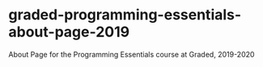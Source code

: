 # graded-programming-essentials-about-page-2019
About Page for the Programming Essentials course at Graded, 2019-2020
